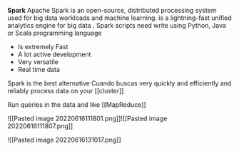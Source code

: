 **Spark**
Apache Spark is an open-source, distributed processing system used for big data workloads and machine learning.
is a lightning-fast unified analytics engine for big data . 
Spark scripts need write using Python, Java or Scala programming language

- Is extremely Fast
- A lot active development
- Very versatile
- Real time data


Spark is the best alternative Cuando buscas very quickly and efficiently and reliably process data on your [[cluster]] 

Run queries in the data and like [[MapReduce]] 

![[Pasted image 20220616111801.png]]![[Pasted image 20220616111807.png]]


![[Pasted image 20220616131017.png]]